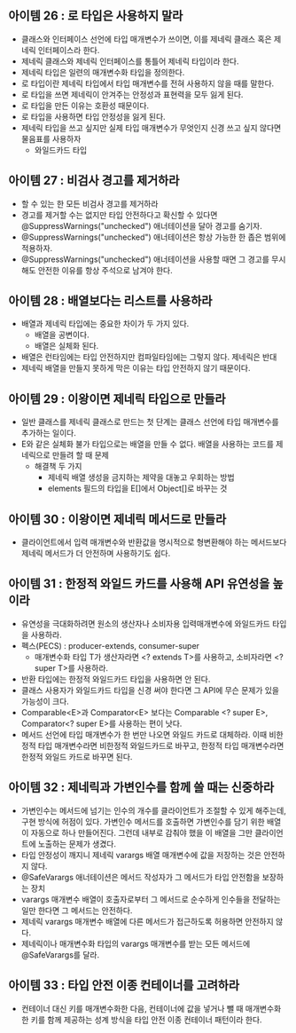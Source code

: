 ## 아이템 26 : 로 타입은 사용하지 말라
- 클래스와 인터페이스 선언에 타입 매개변수가 쓰이면, 이를 제네릭 클래스 혹은 제네릭 인터페이스라 한다.
- 제네릭 클래스와 제네릭 인터페이스를 통틀어 제네릭 타입이라 한다.
- 제네릭 타입은 일련의 매개변수화 타입을 정의한다.
- 로 타입이란 제네릭 타입에서 타입 매개변수를 전혀 사용하지 않을 때를 말한다.
- 로 타입을 쓰면 제네릭이 안겨주는 안정성과 표현력을 모두 잃게 된다.
- 로 타입을 만든 이유는 호환성 때문이다.
- 로 타입을 사용하면 타입 안정성을 잃게 된다.
- 제네릭 타입을 쓰고 싶지만 실제 타입 매개변수가 무엇인지 신경 쓰고 싶지 않다면 물음표를 사용하자
	- 와일드카드 타입

## 아이템 27 : 비검사 경고를 제거하라
- 할 수 있는 한 모든 비검사 경고를 제거하라
- 경고를 제거할 수는 없지만 타입 안전하다고 확신할 수 있다면 @SuppressWarnings("unchecked") 애너테이션을 달아 경고를 숨기자.
- @SuppressWarnings("unchecked") 애너테이션은 항상 가능한 한 좁은 범위에 적용하자.
- @SuppressWarnings("unchecked") 애너테이션을 사용할 때면 그 경고를 무시해도 안전한 이유를 항상 주석으로 남겨야 한다.

## 아이템 28 : 배열보다는 리스트를 사용하라
- 배열과 제네릭 타입에는 중요한 차이가 두 가지 있다.
	- 배열을 공변이다.
	- 배열은 실체화 된다.
- 배열은 런타임에는 타입 안전하지만 컴파일타임에는 그렇지 않다. 제네릭은 반대
- 제네릭 배열을 만들지 못하게 막은 이유는 타입 안전하지 않기 때문이다.

## 아이템 29 : 이왕이면 제네릭 타입으로 만들라
- 일반 클래스를 제네릭 클래스로 만드는 첫 단계는 클래스 선언에 타입 매개변수를 추가하는 일이다.
- E와 같은 실체화 불가 타입으로는 배열을 만들 수 없다. 배열을 사용하는 코드를 제네릭으로 만들려 할 때 문제
	- 해결책 두 가지
		- 제네릭 배열 생성을 금지하는 제약을 대놓고 우회하는 방법
		- elements 필드의 타입을 E[]에서 Object[]로 바꾸는 것

## 아이템 30 : 이왕이면 제네릭 메서드로 만들라
- 클라이언트에서 입력 매개변수와 반환값을 명시적으로 형변환해야 하는 메서드보다 제네릭 메서드가 더 안전하며 사용하기도 쉽다.

## 아이템 31 : 한정적 와일드 카드를 사용해 API 유연성을 높이라
- 유연성을 극대화하려면 원소의 생산자나 소비자용 입력매개변수에 와일드카드 타입을 사용하라.
- 펙스(PECS) : producer-extends, consumer-super
	- 매개변수화 타입 T가 생산자라면 \<? extends T>를 사용하고, 소비자라면 \<? super T>를 사용하라.
- 반환 타입에는 한정적 와일드카드 타입을 사용하면 안 된다.
- 클래스 사용자가 와일드카드 타입을 신경 써야 한다면 그 API에 무슨 문제가 있을 가능성이 크다.
- Comparable\<E>과 Comparator\<E> 보다는 Comparable \<? super E>, Comparator\<? super E>를 사용하는 편이 낫다.
- 메서드 선언에 타입 매개변수가 한 번만 나오면 와일드 카드로 대체하라. 이때 비한정적 타입 매개변수라면 비한정적 와일드카드로 바꾸고, 한정적 타입 매개변수라면 한정적 와일드 카드로 바꾸면 된다.

## 아이템 32 : 제네릭과 가변인수를 함께 쓸 때는 신중하라
- 가변인수는 메서드에 넘기는 인수의 개수를 클라이언트가 조절할 수 있게 해주는데, 구현 방식에 허점이 있다. 가변인수 메서드를 호출하면 가변인수를 담기 위한 배열이 자동으로 하나 만들어진다. 그런데 내부로 감춰야 했을 이 배열을 그만 클라이언트에 노출하는 문제가 생겼다.
- 타입 안정성이 깨지니 제네릭 varargs 배열 매개변수에 값을 저장하는 것은 안전하지 않다.
- @SafeVarargs 애너테이션은 메서드 작성자가 그 메서드가 타입 안전함을 보장하는 장치
- varargs 매개변수 배열이 호출자로부터 그 메서드로 순수하게 인수들을 전달하는 일만 한다면 그 메서드는 안전하다.
- 제네릭 varargs 매개변수 배열에 다른 메서드가 접근하도록 허용하면 안전하지 않다.
- 제네릭이나 매개변수화 타입의 varargs 매개변수를 받는 모든 메서드에 @SafeVarargs를 달라.

## 아이템 33 : 타입 안전 이종 컨테이너를 고려하라
- 컨테이너 대신 키를 매개변수화한 다음, 컨테이너에 값을 넣거나 뺄 때 매개변수화한 키를 함께 제공하는 성계 방식을 타입 안전 이종 컨테이너 패턴이라 한다.